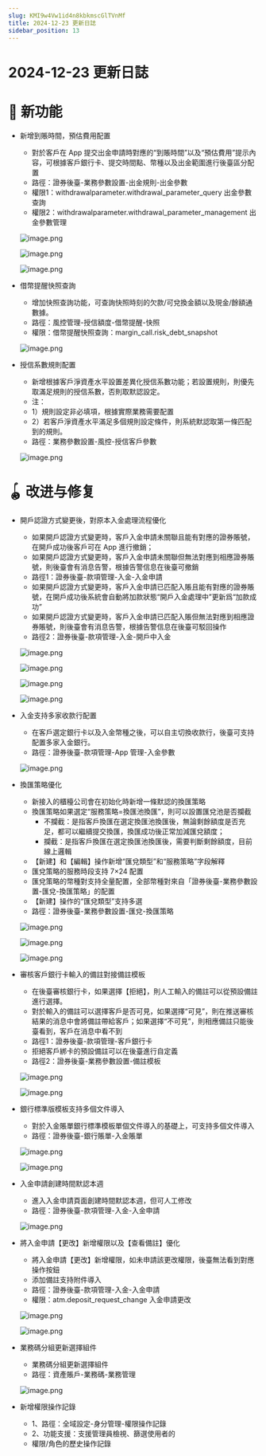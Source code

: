 ```yaml
---
slug: KMI9w4Vw1id4n8kbkmscGlTVnMf
title: 2024-12-23 更新日誌
sidebar_position: 13
---
```



# 2024-12-23 更新日誌


# 🎉 新功能

- 新增到賬時間，預估費用配置
    - 對於客戶在 App 提交出金申請時對應的“到賬時間”以及“預估費用”提示內容，可根據客戶銀行卡、提交時間點、幣種以及出金範圍進行後臺區分配置
    - 路徑：證券後臺-業務參數設置-出金規則-出金參數
    - 權限1：withdrawalparameter.withdrawal_parameter_query 出金參數查詢
    - 權限2：withdrawalparameter.withdrawal_parameter_management 出金參數管理

    ![image.png](/assets/c1048a11170ad85f9eed82772343b990.png)


    ![image.png](/assets/0c54d65d4e6533423237d8242bada8ec.png)


    ![image.png](/assets/e452bf15be8012081071c4e5e4bca407.png)

- 借幣提醒快照查詢
    - 增加快照查詢功能，可查詢快照時刻的欠款/可兌換金額以及現金/餘額通數據。
    - 路徑：風控管理-授信額度-借幣提醒-快照
    - 權限：借幣提醒快照查詢：margin_call.risk_debt_snapshot

    ![image.png](/assets/571733b1b06d7f76ea65f838856917dc.png)

- 授信系數規則配置
    - 新增根據客戶淨資產水平設置差異化授信系數功能；若設置規則，則優先取滿足規則的授信系數，否則取默認設定。
    - 注：
    - 1）規則設定非必填項，根據實際業務需要配置
    - 2）若客戶淨資產水平滿足多個規則設定條件，則系統默認取第一條匹配到的規則。
    - 路徑：業務參數設置-風控-授信客戶參數

    ![image.png](/assets/b49ed41fe7ad3d6d2e1b93caac93dc4a.png)


# 🪀 改进与修复

- 開戶認證方式變更後，對原本入金處理流程優化
    - 如果開戶認證方式變更時，客戶入金申請未關聯且能有對應的證券賬號，在開戶成功後客戶可在 App 進行撤銷；
    - 如果開戶認證方式變更時，客戶入金申請未關聯但無法對應到相應證券賬號，則後臺會有消息告警，根據告警信息在後臺可撤銷
    - 路徑1：證券後臺-款項管理-入金-入金申請
    - 如果開戶認證方式變更時，客戶入金申請已匹配入賬且能有對應的證券賬號，在開戶成功後系統會自動將加款狀態“開戶入金處理中”更新爲“加款成功”
    - 如果開戶認證方式變更時，客戶入金申請已匹配入賬但無法對應到相應證券賬號，則後臺會有消息告警，根據告警信息在後臺可駁回操作
    - 路徑2：證券後臺-款項管理-入金-開戶中入金

    ![image.png](/assets/f0a254713de60788d886d29e805508d3.png)


    ![image.png](/assets/31af7d78a5df1227274e76f116b44bc6.png)


    ![image.png](/assets/6eaee48b572c4dc37608fa8e58b9622a.png)


    ![image.png](/assets/77ac2e4842ccc930ab711f36e09b8736.png)

- 入金支持多家收款行配置
    - 在客戶選定銀行卡以及入金幣種之後，可以自主切換收款行，後臺可支持配置多家入金銀行。
    - 路徑：證券後臺-款項管理-App 管理-入金參數

    ![image.png](/assets/e4ff65b2b63521fdbbbc034200ed2916.png)

- 換匯策略優化
    - 新接入的櫃檯公司會在初始化時新增一條默認的換匯策略
    - 換匯策略如果選定“服務策略=換匯池換匯”，則可以設置匯兌池是否攔截
        - 不攔截：是指客戶換匯在選定換匯池換匯後，無論剩餘額度是否充足，都可以繼續提交換匯，換匯成功後正常加減匯兌額度；
        - 攔截：是指客戶換匯在選定換匯池換匯後，需要判斷剩餘額度，目前線上邏輯
    - 【新建】和【編輯】操作新增“匯兌類型”和“服務策略”字段解釋
    - 匯兌策略的服務時段支持 7×24 配置
    - 匯兌策略的幣種對支持全量配置，全部幣種對來自「證券後臺-業務參數設置-匯兌-換匯策略」的配置
    - 【新建】操作的“匯兌類型”支持多選
    - 路徑：證券後臺-業務參數設置-匯兌-換匯策略

    ![image.png](/assets/4fcb4a71404dd833904fd0774e8f9df3.png)


    ![image.png](/assets/c53519effe912dc92e5f1b2b2ddef002.png)


    ![image.png](/assets/9d513338d0ca1fe968dde66e402575b8.png)

- 審核客戶銀行卡輸入的備註對接備註模板
    - 在後臺審核銀行卡，如果選擇【拒絕】，則人工輸入的備註可以從預設備註進行選擇。
    - 對於輸入的備註可以選擇客戶是否可見，如果選擇“可見”，則在推送審核結果的消息中會將備註帶給客戶；如果選擇“不可見”，則相應備註只能後臺看到，客戶在消息中看不到
    - 路徑1：證券後臺-款項管理-客戶銀行卡
    - 拒絕客戶綁卡的預設備註可以在後臺進行自定義
    - 路徑2：證券後臺-業務參數設置-備註模板

    ![image.png](/assets/7ff48a9d9db7776414d611d5d50caf5a.png)


    ![image.png](/assets/22967a1f23f5c759e8efa97554543a9e.png)

- 銀行標準版模板支持多個文件導入
    - 對於入金賬單銀行標準模板單個文件導入的基礎上，可支持多個文件導入
    - 路徑：證券後臺-銀行賬單-入金賬單

    ![image.png](/assets/4fd164bf18d7d7940f3f9ec63c3ee488.png)


    ![image.png](/assets/91af40d3bfbf9b58755bef6a0c4b0f84.png)

- 入金申請創建時間默認本週
    - 進入入金申請頁面創建時間默認本週，但可人工修改
    - 路徑：證券後臺-款項管理-入金-入金申請

    ![image.png](/assets/447859fb54bdc0eac58363de988fd4c7.png)

- 將入金申請【更改】新增權限以及【查看備註】優化
    - 將入金申請【更改】新增權限，如未申請該更改權限，後臺無法看到對應操作按鈕
    - 添加備註支持附件導入
    - 路徑：證券後臺-款項管理-入金-入金申請
    - 權限：atm.deposit_request_change 入金申請更改

    ![image.png](/assets/fefb6b3e06ad71f32a6e4cd8309a6cb1.png)


    ![image.png](/assets/2532548d7c9f8a553a3ba53e3e62c795.png)

- 業務碼分組更新選擇組件
    - 業務碼分組更新選擇組件
    - 路徑：資產賬戶-業務碼-業務管理

    ![image.png](/assets/efb4b4bfb36f895fda72ad69d8fbf1dc.png)

- 新增權限操作記錄
    - 1、路徑：全域設定-身分管理-權限操作記錄
    - 2、功能支援：支援管理員檢視、篩選使用者的
    - 權限/角色的歷史操作記錄
